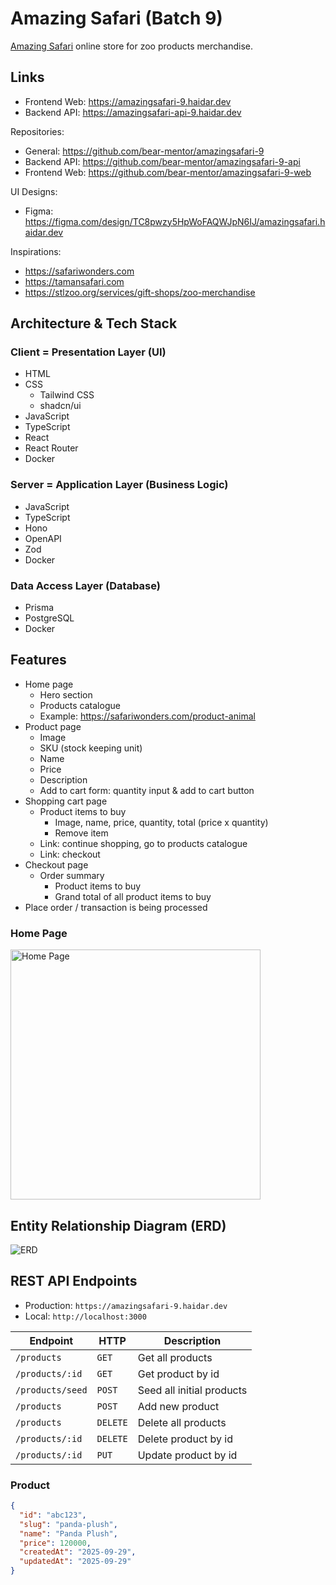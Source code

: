# Amazing Safari (Batch 9)

[Amazing Safari](https://amazingsafari-9.haidar.dev) online store for zoo products merchandise.

## Links

- Frontend Web: <https://amazingsafari-9.haidar.dev>
- Backend API: <https://amazingsafari-api-9.haidar.dev>

Repositories:

- General: <https://github.com/bear-mentor/amazingsafari-9>
- Backend API: <https://github.com/bear-mentor/amazingsafari-9-api>
- Frontend Web: <https://github.com/bear-mentor/amazingsafari-9-web>

UI Designs:

- Figma: <https://figma.com/design/TC8pwzy5HpWoFAQWJpN6IJ/amazingsafari.haidar.dev>

Inspirations:

- <https://safariwonders.com>
- <https://tamansafari.com>
- <https://stlzoo.org/services/gift-shops/zoo-merchandise>

## Architecture & Tech Stack

### Client = Presentation Layer (UI)

- HTML
- CSS
  - Tailwind CSS
  - shadcn/ui
- JavaScript
- TypeScript
- React
- React Router
- Docker

### Server = Application Layer (Business Logic)

- JavaScript
- TypeScript
- Hono
- OpenAPI
- Zod
- Docker

### Data Access Layer (Database)

- Prisma
- PostgreSQL
- Docker

## Features

- Home page
  - Hero section
  - Products catalogue
  - Example: <https://safariwonders.com/product-animal>
- Product page
  - Image
  - SKU (stock keeping unit)
  - Name
  - Price
  - Description
  - Add to cart form: quantity input & add to cart button
- Shopping cart page
  - Product items to buy
    - Image, name, price, quantity, total (price x quantity)
    - Remove item
  - Link: continue shopping, go to products catalogue
  - Link: checkout
- Checkout page
  - Order summary
    - Product items to buy
    - Grand total of all product items to buy
- Place order / transaction is being processed

### Home Page

<img alt="Home Page" src="./designs/home.jpg" width="400" />

## Entity Relationship Diagram (ERD)

![ERD](./diagrams/erd.svg)

## REST API Endpoints

- Production: `https://amazingsafari-9.haidar.dev`
- Local: `http://localhost:3000`

| Endpoint         | HTTP     | Description               |
| ---------------- | -------- | ------------------------- |
| `/products`      | `GET`    | Get all products          |
| `/products/:id`  | `GET`    | Get product by id         |
| `/products/seed` | `POST`   | Seed all initial products |
| `/products`      | `POST`   | Add new product           |
| `/products`      | `DELETE` | Delete all products       |
| `/products/:id`  | `DELETE` | Delete product by id      |
| `/products/:id`  | `PUT`    | Update product by id      |

### Product

```json
{
  "id": "abc123",
  "slug": "panda-plush",
  "name": "Panda Plush",
  "price": 120000,
  "createdAt": "2025-09-29",
  "updatedAt": "2025-09-29"
}
```
